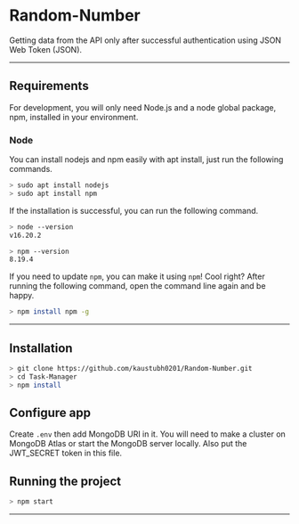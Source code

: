 # Random-Number
Getting data from the API only after successful authentication using JSON Web Token (JSON).

---
## Requirements

For development, you will only need Node.js and a node global package, npm, installed in your environment.

### Node

You can install nodejs and npm easily with apt install, just run the following commands.

```sh
> sudo apt install nodejs
> sudo apt install npm
```

If the installation is successful, you can run the following command.
```sh
> node --version
v16.20.2

> npm --version
8.19.4
```

If you need to update `npm`, you can make it using `npm`! Cool right? After running the following command, open the command line again and be happy.
```sh
> npm install npm -g
```
---

## Installation

```sh
> git clone https://github.com/kaustubh0201/Random-Number.git
> cd Task-Manager
> npm install
```

## Configure app

Create `.env` then add MongoDB URI in it. You will need to make a cluster on MongoDB Atlas or start the MongoDB server locally.
Also put the JWT_SECRET token in this file.

## Running the project
```sh
> npm start
```

---
